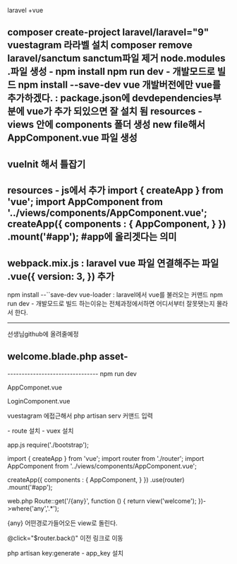 laravel +vue

composer create-project laravel/laravel="9" vuestagram  라라벨 설치
composer remove laravel/sanctum sanctum파일 제거
node.modules .파일 생성 - npm install
npm run dev - 개발모드로 빌드 
npm install --save-dev vue 개발버전에만 vue를 추가하겠다. 
: package.json에 devdependencies부분에 vue가 추가 되있으면 잘 설치 됨
resources - views 안에 components 폴더 생성 
new file해서 AppComponent.vue 파일 생성
-----------------------------------------------------------
vueInit 해서 틀잡기
-----------------------------------------------------------
resources - js에서 추가
import { createApp } from 'vue';
import AppComponent from '../views/components/AppComponent.vue';
createApp({
    components : {
        AppComponent,
    }
})
.mount('#app');
#app에 올리겟다는 의미
---------------------------------------------------------------------------
webpack.mix.js : laravel vue 파일 연결해주는 파일
 .vue({
        version: 3,
    }) 추가 
------------------------------------------------------------------------

npm install --``save-dev vue-loader : laravel에서 vue를 불러오는 커맨드
npm run dev - 개발모드로 빌드 하는이유는 전체과정에서하면 어디서부터 
	       잘못됏는지 몰라서 한다.

---------------------------------------------------------------------------
선생님github에 올려줄예정


welcome.blade.php asset-
---------------------------
<!DOCTYPE html>
<html lang="ko">
<head>
    <meta charset="UTF-8">
    <meta name="viewport" content="width=device-width, initial-scale=1.0">
    <meta http-equiv="X-UA-Compatible" content="ie=edge">
    <script src="{{ asset('js/app.js') }}" defer></script>
    <title>VueStagram</title>
</head>
<body>
    <div id="app">
        <App-Component></App-Component>
    </div>
</body>
</html>
--------------------------------
npm run dev

AppComponet.vue
<template>
    <!-- Header -->
    <header>
        <div class="header-container">
            <div class="header-content">
                <div class="title">
                    <a href=""><h1>Vuestagram</h1></a>
                </div>
                <img src="/logo.png" alt="" class="img-logo">
                <div class="btn-group">
                    <a href=""><button class="btn btn-header btn-bg-black">로그인</button></a>                    
                    <a href=""><button class="btn btn-header btn-bg-white">회원가입</button></a>
                </div>
            </div>
        </div>
    </header>

    <!-- Main
    <main>
        <div class="container">
            
        </div>
    </main>
    <!-- Footer -->
     <footer>
        <p> ⓒ 2024. Meerkat All rights reserved.</p>
     </footer> -->
</template>

<script setup>

</script>
<style>
/* 외부파일 불러오기 */
@import url('../../css/common.css'); 
</style>

LoginComponent.vue
<template>
    <div class="form-box">
        <p class="form-title">로그인</p>
        <input type="text" name="account" placeholder="아이디">
        <input type="password" name="password" placeholder="비밀번호">
        <button class="btn btn-sumbit btn-bg-black">로그인</button>
    </div>
        
    
</template>
<script setup>
</script>
<style>
    
</style>


vuestagram 에접근해서 php artisan serv 커맨드 입력
 <!-- npm install vue-router@4 --> - route 설치
 <!-- npm install vuex@next  --> - vuex 설치
 
app.js
 require('./bootstrap');

import { createApp } from 'vue';
import router from './router';
import AppComponent from '../views/components/AppComponent.vue';

createApp({
    components : {
        AppComponent,
    }
})
.use(router)
.mount('#app');

web.php
Route::get('/{any}', function () {
    return view('welcome');
})->where('any','.*');

{any} 어떤경로가들어오든 view로 돌린다.


@click="$router.back()" 이전 링크로 이동

php artisan key:generate - app_key 설치